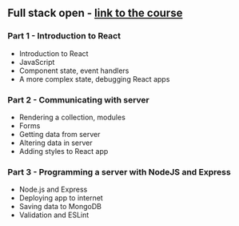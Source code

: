 ## Full stack open - [link to the course](https://fullstackopen.com/en/)

### Part 1 - Introduction to React

- Introduction to React
- JavaScript
- Component state, event handlers
- A more complex state, debugging React apps

### Part 2 - Communicating with server

- Rendering a collection, modules
- Forms
- Getting data from server
- Altering data in server
- Adding styles to React app

### Part 3 - Programming a server with NodeJS and Express

- Node.js and Express
- Deploying app to internet
- Saving data to MongoDB
- Validation and ESLint
